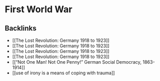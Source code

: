 # First World War



## Backlinks

-   [[The Lost Revolution: Germany 1918 to 1923]]
-   [[The Lost Revolution: Germany 1918 to 1923]]
-   [[The Lost Revolution: Germany 1918 to 1923]]
-   [[The Lost Revolution: Germany 1918 to 1923]]
-   [[&ldquo;Not One Man! Not One Penny!&rdquo; German Social Democracy, 1863-1914]]
-   [[use of irony is a means of coping with trauma]]
